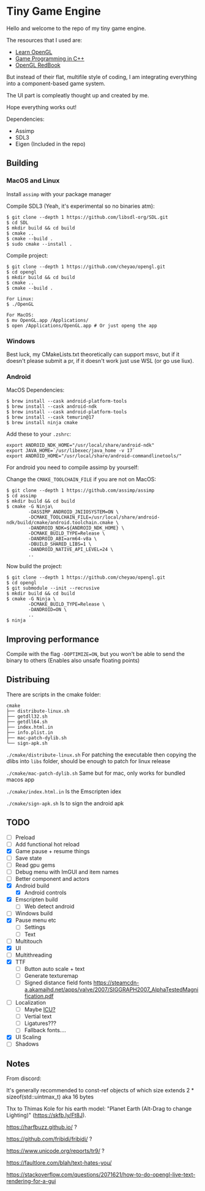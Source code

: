 # Tiny Game Engine

Hello and welcome to the repo of my tiny game engine.

The resources that I used are:
- [Learn OpenGL](https://learnopengl.com)
- [Game Programming in C++](https://github.com/gameprogcpp/code)
- [OpenGL RedBook](https://www.opengl-redbook.com)

But instead of their flat, multifile style of coding, I am integrating everything into a component-based game system.

The UI part is compleatly thought up and created by me.

Hope everything works out!

Dependencies:

- Assimp 
- SDL3 
- Eigen (Included in the repo)

## Building

### MacOS and Linux

Install `assimp` with your package manager

Compile SDL3 (Yeah, it's experimental so no binaries atm):
```
$ git clone --depth 1 https://github.com/libsdl-org/SDL.git
$ cd SDL 
$ mkdir build && cd build
$ cmake ..
$ cmake --build .
$ sudo cmake --install .
```

Compile project:

```
$ git clone --depth 1 https://github.com/cheyao/opengl.git
$ cd opengl 
$ mkdir build && cd build 
$ cmake ..
$ cmake --build .

For Linux:
$ ./OpenGL

For MacOS:
$ mv OpenGL.app /Applications/
$ open /Applications/OpenGL.app # Or just openg the app
```

### Windows

Best luck, my CMakeLists.txt theoretically can support msvc, but if it doesn't please submit a pr, if it doesn't work just use WSL (or go use liux).

### Android

MacOS Dependencies:
```
$ brew install --cask android-platform-tools
$ brew install --cask android-ndk
$ brew install --cask android-platform-tools
$ brew install --cask temurin@17
$ brew install ninja cmake
```

Add these to your `.zshrc`:
```
export ANDROID_NDK_HOME="/usr/local/share/android-ndk"
export JAVA_HOME=`/usr/libexec/java_home -v 17`
export ANDROID_HOME="/usr/local/share/android-commandlinetools/"
```

For android you need to compile assimp by yourself:

Change the `CMAKE_TOOLCHAIN_FILE` if you are not on MacOS:
```
$ git clone --depth 1 https://github.com/assimp/assimp 
$ cd assimp 
$ mkdir build && cd build
$ cmake -G Ninja\ 
        -DASSIMP_ANDROID_JNIIOSYSTEM=ON \
        -DCMAKE_TOOLCHAIN_FILE=/usr/local/share/android-ndk/build/cmake/android.toolchain.cmake \
        -DANDROID_NDK=${ANDROID_NDK_HOME} \
        -DCMAKE_BUILD_TYPE=Release \
        -DANDROID_ABI=arm64-v8a \
        -DBUILD_SHARED_LIBS=1 \
        -DANDROID_NATIVE_API_LEVEL=24 \
        ..
```

Now build the project:
```
$ git clone --depth 1 https://github.com/cheyao/opengl.git 
$ cd opengl
$ git submodule --init --recrusive
$ mkdir build && cd build 
$ cmake -G Ninja \
        -DCMAKE_BUILD_TYPE=Release \
        -DANDROID=ON \
        ..
$ ninja
```

## Improving performance
Compile with the flag `-DOPTIMIZE=ON`, but you won't be able to send the binary to others (Enables also unsafe floating points)

## Distribuing
There are scripts in the cmake folder:

```
cmake
├── distribute-linux.sh
├── getdll32.sh
├── getdll64.sh
├── index.html.in
├── info.plist.in
├── mac-patch-dylib.sh
└── sign-apk.sh
```

`./cmake/distribute-linux.sh` For patching the executable then copying the dlibs into `libs` folder, should be enough to patch for linux release

`./cmake/mac-patch-dylib.sh` Same but for mac, only works for bundled macos app

`./cmake/index.html.in` Is the Emscripten idex

`./cmake/sign-apk.sh` Is to sign the android apk

## TODO

- [ ] Preload
- [ ] Add functional hot reload
- [x] Game pause + resume things
- [ ] Save state
- [ ] Read gpu gems
- [ ] Debug menu with ImGUI and item names
- [ ] Better component and actors
- [x] Android build
    - [x] Android controls
- [x] Emscripten build
    - [ ] Web detect android
- [ ] Windows build
- [x] Pause menu etc
    - [ ] Settings
    - [ ] Text
- [ ] Multitouch
- [x] UI
- [ ] Multithreading
- [x] TTF
    - [ ] Button auto scale + text
    - [ ] Generate texturemap
    - [ ] Signed distance field fonts https://steamcdn-a.akamaihd.net/apps/valve/2007/SIGGRAPH2007_AlphaTestedMagnification.pdf
- [ ] Localization
    - [ ] Maybe [ICU?](https://icu.unicode.org/)
    - [ ] Vertial text
    - [ ] Ligatures???
    - [ ] Fallback fonts....
- [x] UI Scaling
- [ ] Shadows

## Notes

From discord:

It's generally recommended to const-ref objects of which size extends 2 * sizeof(std::uintmax_t) aka 16 bytes

Thx to Thimas Kole for his earth model: "Planet Earth (Alt-Drag to change Lighting)" (https://skfb.ly/Ft8J).

https://harfbuzz.github.io/ ?

https://github.com/fribidi/fribidi/ ?

https://www.unicode.org/reports/tr9/ ?

https://faultlore.com/blah/text-hates-you/

https://stackoverflow.com/questions/2071621/how-to-do-opengl-live-text-rendering-for-a-gui
